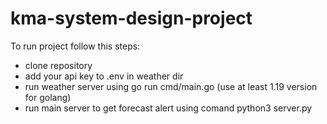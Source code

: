 # kma-system-design-project

To run project follow this steps:
- clone repository
- add your api key to .env in weather dir
- run weather server using go run cmd/main.go (use at least 1.19 version for golang)
- run main server to get forecast alert using comand python3 server.py
